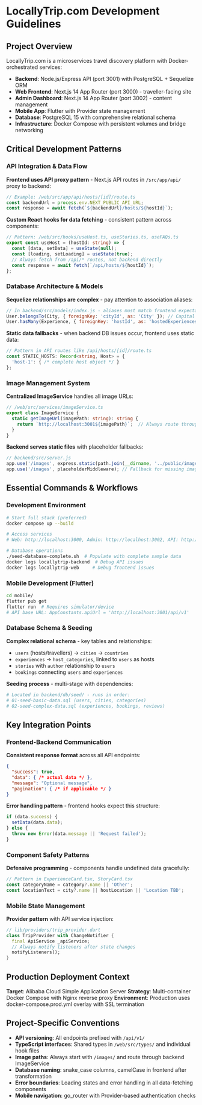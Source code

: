 <!-- Use this file to provide workspace-specific custom instructions to Copilot. For more details, visit https://code.visualstudio.com/docs/copilot/copilot-customization#_use-a-githubcopilotinstructionsmd-file -->

# LocallyTrip.com Development Guidelines

## Project Overview
LocallyTrip.com is a microservices travel discovery platform with Docker-orchestrated services:
- **Backend**: Node.js/Express API (port 3001) with PostgreSQL + Sequelize ORM
- **Web Frontend**: Next.js 14 App Router (port 3000) - traveller-facing site  
- **Admin Dashboard**: Next.js 14 App Router (port 3002) - content management
- **Mobile App**: Flutter with Provider state management
- **Database**: PostgreSQL 15 with comprehensive relational schema
- **Infrastructure**: Docker Compose with persistent volumes and bridge networking

## Critical Development Patterns

### API Integration & Data Flow
**Frontend uses API proxy pattern** - Next.js API routes in `/src/app/api/` proxy to backend:
```typescript
// Example: /web/src/app/api/hosts/[id]/route.ts
const backendUrl = process.env.NEXT_PUBLIC_API_URL;
const response = await fetch(`${backendUrl}/hosts/${hostId}`);
```

**Custom React hooks for data fetching** - consistent pattern across components:
```typescript
// Pattern: /web/src/hooks/useHost.ts, useStories.ts, useFAQs.ts
export const useHost = (hostId: string) => {
  const [data, setData] = useState(null);
  const [loading, setLoading] = useState(true);
  // Always fetch from /api/* routes, not backend directly
  const response = await fetch(`/api/hosts/${hostId}`);
};
```

### Database Architecture & Models
**Sequelize relationships are complex** - pay attention to association aliases:
```javascript
// In backend/src/models/index.js - aliases must match frontend expectations
User.belongsTo(City, { foreignKey: 'cityId', as: 'City' }); // Capital C
User.hasMany(Experience, { foreignKey: 'hostId', as: 'hostedExperiences' });
```

**Static data fallbacks** - when backend DB issues occur, frontend uses static data:
```typescript
// Pattern in API routes like /api/hosts/[id]/route.ts
const STATIC_HOSTS: Record<string, Host> = {
  'host-1': { /* complete host object */ }
};
```

### Image Management System
**Centralized ImageService** handles all image URLs:
```typescript
// /web/src/services/imageService.ts
export class ImageService {
  static getImageUrl(imagePath: string): string {
    return `http://localhost:3001${imagePath}`;  // Always route through backend
  }
}
```

**Backend serves static files** with placeholder fallbacks:
```javascript
// backend/src/server.js
app.use('/images', express.static(path.join(__dirname, '../public/images')));
app.use('/images', placeholderMiddleware); // Fallback for missing images
```

## Essential Commands & Workflows

### Development Environment
```bash
# Start full stack (preferred)
docker compose up --build

# Access services
# Web: http://localhost:3000, Admin: http://localhost:3002, API: http://localhost:3001

# Database operations  
./seed-database-complete.sh  # Populate with complete sample data
docker logs locallytrip-backend  # Debug API issues
docker logs locallytrip-web     # Debug frontend issues
```

### Mobile Development (Flutter)
```bash
cd mobile/
flutter pub get
flutter run  # Requires simulator/device
# API base URL: AppConstants.apiUrl = 'http://localhost:3001/api/v1'
```

### Database Schema & Seeding
**Complex relational schema** - key tables and relationships:
- `users` (hosts/travellers) → `cities` → `countries` 
- `experiences` → `host_categories`, linked to `users` as hosts
- `stories` with `author` relationship to `users`
- `bookings` connecting `users` and `experiences`

**Seeding process** - multi-stage with dependencies:
```bash
# Located in backend/db/seed/ - runs in order:
# 01-seed-basic-data.sql (users, cities, categories)
# 02-seed-complex-data.sql (experiences, bookings, reviews)
```

## Key Integration Points

### Frontend-Backend Communication
**Consistent response format** across all API endpoints:
```json
{
  "success": true,
  "data": { /* actual data */ },
  "message": "Optional message",
  "pagination": { /* if applicable */ }
}
```

**Error handling pattern** - frontend hooks expect this structure:
```typescript
if (data.success) {
  setData(data.data);
} else {
  throw new Error(data.message || 'Request failed');
}
```

### Component Safety Patterns  
**Defensive programming** - components handle undefined data gracefully:
```typescript
// Pattern in ExperienceCard.tsx, StoryCard.tsx
const categoryName = category?.name || 'Other';
const locationText = city?.name || hostLocation || 'Location TBD';
```

### Mobile State Management
**Provider pattern** with API service injection:
```dart
// lib/providers/trip_provider.dart
class TripProvider with ChangeNotifier {
  final ApiService _apiService;
  // Always notify listeners after state changes
  notifyListeners();
}
```

## Production Deployment Context
**Target**: Alibaba Cloud Simple Application Server
**Strategy**: Multi-container Docker Compose with Nginx reverse proxy
**Environment**: Production uses docker-compose.prod.yml overlay with SSL termination

## Project-Specific Conventions
- **API versioning**: All endpoints prefixed with `/api/v1/`
- **TypeScript interfaces**: Shared types in `/web/src/types/` and individual hook files
- **Image paths**: Always start with `/images/` and route through backend ImageService
- **Database naming**: snake_case columns, camelCase in frontend after transformation
- **Error boundaries**: Loading states and error handling in all data-fetching components
- **Mobile navigation**: go_router with Provider-based authentication checks
